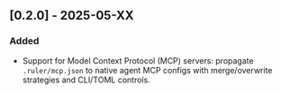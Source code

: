 ## [0.2.0] - 2025-05-XX

### Added
- Support for Model Context Protocol (MCP) servers: propagate `.ruler/mcp.json` to native agent MCP configs with merge/overwrite strategies and CLI/TOML controls.